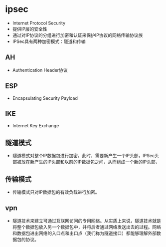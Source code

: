 # ipsec
* Internet Protocol Security
* 提供IP层的安全性
* 通过对IP协议的分组进行加密和认证来保护IP协议的网络传输协议族
* IPSec具有两种加密模式：隧道和传输
## AH 
* Authentication Header协议
## ESP 
* Encapsulating Security Payload
## IKE 
* Internet Key Exchange
## 隧道模式
* 隧道模式对整个IP数据包进行加密。此时，需要新产生一个IP头部，IPSec头部被放在新产生的IP头部和以前的IP数据包之间，从而组成一个新的IP头部，


## 传输模式
* 传输模式只对IP数据包的有效负载进行加密。

## vpn 
* 隧道技术来建立可通过互联网访问的专用网络。从实质上来说，隧道技术就是将整个数据包放入另一个数据包中，并将后者通过网络发送出去的过程。网络和数据包进出网络的入口点和出口点（我们称为隧道接口）都能够理解外部数据包的协议。